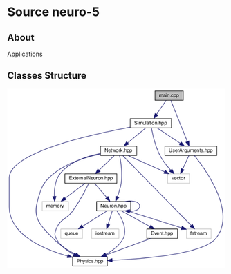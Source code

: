 # Source neuro-5

## About 

Applications 

## Classes Structure

![alt text](apps/diagram_apps.png "Diagram of applications")
